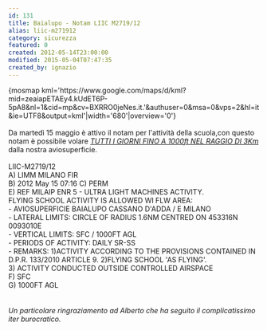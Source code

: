 ```yaml
---
id: 131
title: Baialupo - Notam LIIC M2719/12
alias: liic-m271912
category: sicurezza
featured: 0
created: 2012-05-14T23:00:00
modified: 2015-05-04T07:47:35
created_by: ignazio
---
```

<p>
 {mosmap kml='https://www.google.com/maps/d/kml?mid=zeaiapETAEy4.kUdET6P-5pA8&amp;nl=1&amp;cid=mp&amp;cv=BXRRO0jeNes.it.'&amp;authuser=0&amp;msa=0&amp;vps=2&amp;hl=it&amp;ie=UTF8&amp;output=kml'|width='680'|overview='0'}
 <br/>
 <br/>
 Da martedì 15 maggio è attivo il notam per l'attività della scuola,con questo notam è possibile volare
 <em>
  <span style="text-decoration: underline;">
   TUTTI I GIORNI FINO A 1000ft NEL RAGGIO DI 3Km
  </span>
 </em>
 dalla nostra aviosuperficie.
 <br/>
 <br/>
 LIIC-M2719/12
 <br/>
 A) LIMM MILANO FIR
 <br/>
 B) 2012 May 15 07:16 C) PERM
 <br/>
 E) REF MILAIP ENR 5 - ULTRA LIGHT MACHINES ACTIVITY.
 <br/>
 FLYING SCHOOL ACTIVITY IS ALLOWED WI FLW AREA:
 <br/>
 - AVIOSUPERFICIE BAIALUPO CASSANO D'ADDA / E MILANO
 <br/>
 - LATERAL LIMITS: CIRCLE OF RADIUS 1.6NM CENTRED ON 453316N 0093010E
 <br/>
 - VERTICAL LIMITS: SFC / 1000FT AGL
 <br/>
 - PERIODS OF ACTIVITY: DAILY SR-SS
 <br/>
 - REMARKS: 1)ACTIVITY ACCORDING TO THE PROVISIONS CONTAINED IN
 <br/>
 D.P.R. 133/2010 ARTICLE 9. 2)FLYING SCHOOL 'AS FLYING'.
 <br/>
 3) ACTIVITY CONDUCTED OUTSIDE CONTROLLED AIRSPACE
 <br/>
 F) SFC
 <br/>
 G) 1000FT AGL
 <br/>
 <br/>
 <br/>
 <em>
  Un particolare ringraziamento ad Alberto che ha seguito il complicatissimo iter burocratico.
 </em>
</p>
